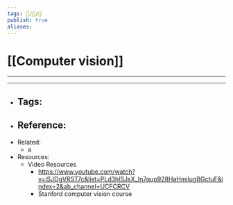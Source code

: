 ```yaml
---
tags: 🧠️/📝️/🌱️
publish: true
aliases: 
---
```


# [[Computer vision]]

---



---

- Tags: 
	- 
- Reference:
	- 
- Related:
	- a
- Resources: 
	- Video Resources 
		- https://www.youtube.com/watch?v=iSJDgVRST7c&list=PLd3hlSJsX_In7qup928HaHmilugBGctuF&index=2&ab_channel=UCFCRCV
		- Stanford computer vision course

